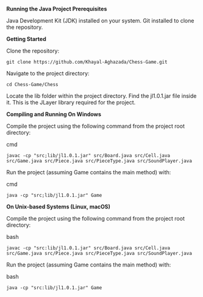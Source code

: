 **Running the Java Project
Prerequisites**

Java Development Kit (JDK) installed on your system.
Git installed to clone the repository.

**Getting Started**

Clone the repository:

    git clone https://github.com/Khayal-Aghazada/Chess-Game.git

Navigate to the project directory:

    cd Chess-Game/Chess

Locate the lib folder within the project directory. Find the jl1.0.1.jar file inside it. This is the JLayer library required for the project.

**Compiling and Running
On Windows**

Compile the project using the following command from the project root directory:

cmd

    javac -cp "src;lib/jl1.0.1.jar" src/Board.java src/Cell.java src/Game.java src/Piece.java src/PieceType.java src/SoundPlayer.java

Run the project (assuming Game contains the main method) with:

cmd

    java -cp "src;lib/jl1.0.1.jar" Game

**On Unix-based Systems (Linux, macOS)**

Compile the project using the following command from the project root directory:

bash

    javac -cp "src:lib/jl1.0.1.jar" src/Board.java src/Cell.java src/Game.java src/Piece.java src/PieceType.java src/SoundPlayer.java

Run the project (assuming Game contains the main method) with:

bash

    java -cp "src:lib/jl1.0.1.jar" Game
